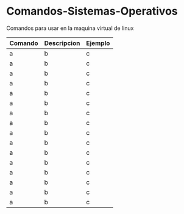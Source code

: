 # Comandos-Sistemas-Operativos
Comandos para usar en la maquina virtual de linux

| Comando |  Descripcion  |  Ejemplo |
| ------- | ------------- | ---------|
 a |  b  |  c |
a |  b  |  c |
a |  b  |  c |
a |  b  |  c |
a |  b  |  c |
a |  b  |  c |
a |  b  |  c |
a |  b  |  c |
a |  b  |  c |
a |  b  |  c |
a |  b  |  c |
a |  b  |  c |
a |  b  |  c |
a |  b  |  c |
a |  b  |  c |
a |  b  |  c |
